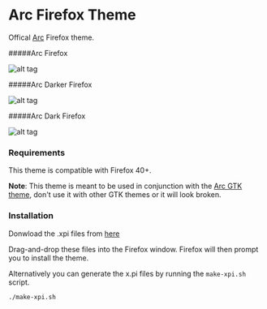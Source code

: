 # Arc Firefox Theme

Offical [Arc](https://github.com/horst3180/Arc-theme) Firefox theme.

#####Arc Firefox

![alt tag](http://i.imgur.com/qHpAWT3.png)

#####Arc Darker Firefox

![alt tag](http://i.imgur.com/tjJf9T7.png)

#####Arc Dark Firefox

![alt tag](http://i.imgur.com/tv8C0Hs.png)


### Requirements
This theme is compatible with Firefox 40+.

**Note**: This theme is meant to be used in conjunction with the [Arc GTK theme](https://github.com/horst3180/Arc-theme), don't use it with other GTK themes or it will look broken.

### Installation

Donwload the .xpi files from [here](https://github.com/horst3180/arc-firefox-theme/releases)

Drag-and-drop these files into the Firefox window. Firefox will then prompt you to install the theme.

Alternatively you can generate the x.pi files by running the `make-xpi.sh` script.

    ./make-xpi.sh
